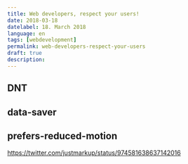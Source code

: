 ```yaml
---
title: Web developers, respect your users!
date: 2018-03-18
datelabel: 18. March 2018
language: en
tags: [webdevelopment]
permalink: web-developers-respect-your-users
draft: true
description:
---
```



## DNT

## data-saver

## prefers-reduced-motion

https://twitter.com/justmarkup/status/974581638637142016
